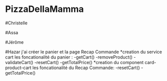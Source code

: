 # PizzaDellaMamma

#Christelle

#Assa

#Jérôme

#Hazar
j'ai créer le panier et la page Recap Commande
*creation du service cart
les foncationalité du panier :
-getCart()
-removeProduct()
-validateCart()
-resetCart()
-getTotalPrice()
*creation  du component card-product-cart
les foncationalité du Recap Commande:
-resetCart()
-getTotalPrice()
